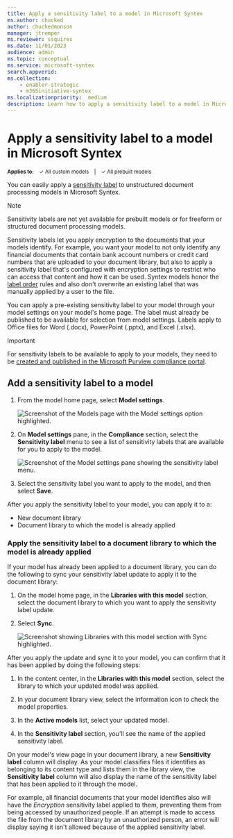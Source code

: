 ```yaml
---
title: Apply a sensitivity label to a model in Microsoft Syntex
ms.author: chucked
author: chuckedmonson
manager: jtremper
ms.reviewer: ssquires
ms.date: 11/01/2023
audience: admin
ms.topic: conceptual
ms.service: microsoft-syntex
search.appverid: 
ms.collection: 
    - enabler-strategic
    - m365initiative-syntex
ms.localizationpriority:  medium
description: Learn how to apply a sensitivity label to a model in Microsoft Syntex.
---
```


# Apply a sensitivity label to a model in Microsoft Syntex

<sup>**Applies to:**  &ensp; &#10003; All custom models &ensp; | &ensp; &#10003; All prebuilt models</sup>

You can easily apply a [sensitivity label](../compliance/sensitivity-labels.md) to unstructured document processing models in Microsoft Syntex. 

> [!Note]
> Sensitivity labels are not yet available for prebuilt models or for freeform or structured document processing models.

Sensitivity labels let you apply encryption to the documents that your models identify. For example, you want your model to not only identify any financial documents that contain bank account numbers or credit card numbers that are uploaded to your document library, but also to apply a sensitivity label that's configured with encryption settings to restrict who can access that content and how it can be used. Syntex models honor the [label order](../compliance/apply-sensitivity-label-automatically.md#how-multiple-conditions-are-evaluated-when-they-apply-to-more-than-one-label) rules and also don't overwrite an existing label that was manually applied by a user to the file. 

You can apply a pre-existing sensitivity label to your model through your model settings on your model's home page. The label must already be published to be available for selection from model settings. Labels apply to Office files for Word (.docx), PowerPoint (.pptx), and Excel (.xlsx). 

> [!Important]
> For sensitivity labels to be available to apply to your models, they need to be [created and published in the Microsoft Purview compliance portal](../admin/security-and-compliance/set-up-compliance.md).

## Add a sensitivity label to a model

1. From the model home page, select **Model settings**.

   ![Screenshot of the Models page with the Model settings option highlighted.](../media/content-understanding/sensitivity-model-settings.png)

2. On **Model settings** pane, in the **Compliance** section, select the **Sensitivity label** menu to see a list of sensitivity labels that are available for you to apply to the model.

   ![Screenshot of the Model settings pane showing the sensitivity label menu.](../media/content-understanding/sensitivity-model-settings-pane.png) 

3. Select the sensitivity label you want to apply to the model, and then select **Save**.

After you apply the sensitivity label to your model, you can apply it to a:

- New document library
- Document library to which the model is already applied
 
### Apply the sensitivity label to a document library to which the model is already applied

If your model has already been applied to a document library, you can do the following to sync your sensitivity label update to apply it to the document library:

1. On the model home page, in the **Libraries with this model** section, select the document library to which you want to apply the sensitivity label update.

2. Select **Sync**.

   ![Screenshot showing Libraries with this model section with Sync highlighted.](../media/content-understanding/sensitivity-libraries-sync.png)

After you apply the update and sync it to your model, you can confirm that it has been applied by doing the following steps:

1. In the content center, in the **Libraries with this model** section, select the library to which your updated model was applied. 

2. In your document library view, select the information icon to check the model properties.

3. In the **Active models** list, select your updated model.

4. In the **Sensitivity label** section, you'll see the name of the applied sensitivity label.

On your model's view page in your document library, a new **Sensitivity label** column will display. As your model classifies files it identifies as belonging to its content type and lists them in the library view, the **Sensitivity label** column will also display the name of the sensitivity label that has been applied to it through the model.

For example, all financial documents that your model identifies also will have the *Encryption* sensitivity label applied to them, preventing them from being accessed by unauthorized people. If an attempt is made to access the file from the document library by an unauthorized person, an error will display saying it isn't allowed because of the applied sensitivity label.


